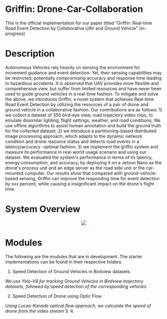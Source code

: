 # Griffin: Drone-Car-Collaboration

This is the official implementation for our paper titled "Griffin: Real-time Road Event Detection by Collaborative UAV and Ground Vehicle" (in-progress)

# Description

Autonomous Vehicles rely heavily on sensing the environment for movement guidance and event detection. Yet, their sensing capabilities may be restricted, potentially compromising accuracy and response time leading to hazardous accidents. It is observed that UAV provides more flexible and comprehensive view, but suffer from limited resources and have never been used to guide ground vehicles in a real-time fashion.  To mitigate and solve the above, we introduces Griffin, a novel system that achieves Real-time Road Event Detection by utilizing the resources of a pair of drone and ground vehicle in a collaborative fashion. Our contributions are as follows: 1) we collect a dataset of 350 bird-eye view, road trajectory video clips, to emulate dissimilar lighting, flight settings, weather, and road conditions; We use offline algorithms to assist human annotation and build the ground truth for the collected dataset; 2) we introduce a partitioning-based distributed image processing approach, which adapts to the dynamic network condition and drone resource status and detects road events in a latency/accuracy -optimal fashion; 3) we implement the griffin system and measure its performance in real-world usage scenario and using our dataset. We evaluated the system's performance in terms of its latency, energy consumption, and accuracy, by deploying it on a Jetson Nano as the drone's process unit and an edge server as the road side unit or the car-mounted computer. Our results show that compared with ground-vehicle-based sensing, Griffin can improve the responding time for event detection by xxx percent, while causing a insignificant impact on the drone's flight time.

# System Overview

<div align="center">
<img src="https://github.com/kiran-collab/Griffin-Drone-Car-Collaboration/assets/75129341/c3fb59b4-bd99-4711-990a-79eb61e5cde4" >
</div>

# Modules

The following are the modules that are in development. The starter implementations can be found in their respective folders.
1. Speed Detection of Ground Vehicles in Birdview datasets

_We use Yolo-V8 for tracking Ground Vehicles in Birdview trajectory datasets, followed by speed detection of the corresponding vehicles_

2. Speed Detection of Drone using Optic Flow

_Using Lucas-Kanade optical flow approach, we calculate the speed of drone from the video stream_
3. 
4. 


